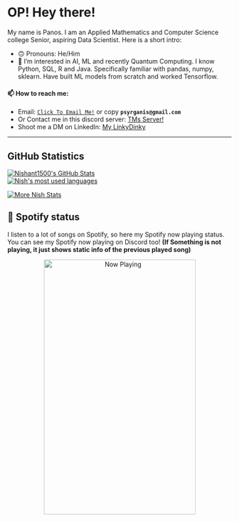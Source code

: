 # OP! Hey there!

My name is Panos. I am an Applied Mathematics and Computer Science college Senior, aspiring Data Scientist. Here is a short intro:
- 🙃 Pronouns: He/Him
- 👀 I’m interested in AI, ML and recently Quantum Computing. I know Python, SQL, R and Java. Specifically familiar with pandas, numpy, sklearn. Have built ML models from scratch and worked Tensorflow.
#### 📫 How to reach me:
- Email: [`Click To Email Me!`](mailto:psyrganis@gmail.com) or copy **`psyrganis@gmail.com`**
- Or Contact me in this discord server: [TMs Server!](https://discord.gg/5Sp4nuBz)
- Shoot me a DM on LinkedIn: [My LinkyDinky](https://www.linkedin.com/in/panossyr)


---
## GitHub Statistics
[![Nishant1500's GitHub Stats](https://github-readme-stats.vercel.app/api?username=Nishant1500&show_icons=true&theme=radical)](https://github.com/Nishant1500?tab=overview)
<br>
<a href="https://github.com/Nishant1500?tab=overview">
<img align="center" alt="Nish's most used languages" src="https://github-readme-stats.vercel.app/api/top-langs/?username=Nishant1500&layout=compact&langs_count=9&theme=radical&exclude_repo=Optifine-Mod-Coder-Pack-1.16.1,Projects"/>
<p><img align="center" src="https://github-readme-streak-stats.herokuapp.com/?user=Nishant1500&theme=radical" alt="More Nish Stats" /></p>
</a>

## 🎵 Spotify status
I listen to a lot of songs on Spotify, so here my Spotify now playing status. You can see my Spotify now playing on Discord too!
**(If Something is not playing, it just shows static info of the previous played song)**

<p align="center">
<a href="https://readme-new.vercel.app/api/song/?opened">
  <img src="https://readme-new.vercel.app/api/song" width="341" height="571" alt="Now Playing">
</a>
  </p>

